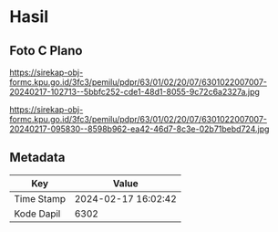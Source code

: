 # Hasil

## Foto C Plano

https://sirekap-obj-formc.kpu.go.id/3fc3/pemilu/pdpr/63/01/02/20/07/6301022007007-20240217-102713--5bbfc252-cde1-48d1-8055-9c72c6a2327a.jpg

https://sirekap-obj-formc.kpu.go.id/3fc3/pemilu/pdpr/63/01/02/20/07/6301022007007-20240217-095830--8598b962-ea42-46d7-8c3e-02b71bebd724.jpg


## Metadata

| Key        | Value               |
| ---------- | ------------------- |
| Time Stamp | 2024-02-17 16:02:42 |
| Kode Dapil | 6302                |



